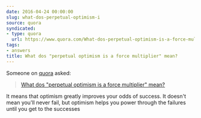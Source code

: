 ```yaml
---
date: 2016-04-24 00:00:00
slug: what-dos-perpetual-optimism-i
source: quora
syndicated:
- type: quora
  url: https://www.quora.com/What-dos-perpetual-optimism-is-a-force-multiplier-mean/answer/Roy-Tang
tags:
- answers
title: What dos "perpetual optimism is a force multiplier" mean?
---
```


Someone on [quora](https://quora.com) asked:

> [What dos "perpetual optimism is a force multiplier" mean?](https://www.quora.com/What-dos-perpetual-optimism-is-a-force-multiplier-mean/answer/Roy-Tang)


It means that optimism greatly improves your odds of success. It doesn't mean you'll never fail, but optimism helps you power through the failures until you get to the successes